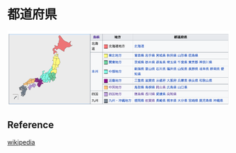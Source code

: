 # 都道府県

[![map](都道府県.png)](https://ja.wikipedia.org/wiki/都道府県)

## Reference

[wikipedia](https://ja.wikipedia.org/wiki/都道府県)
